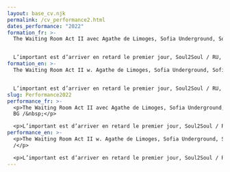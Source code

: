 ```yaml
---
layout: base_cv.njk
permalink: /cv_performance2.html
dates_performance: "2022"
formation_fr: >-
  The Waiting Room Act II avec Agathe de Limoges, Sofia Underground, Sofia, BG


  L’important est d’arriver en retard le premier jour, Soul2Soul / RU, Genève, CH
formation_en: >-
  The Waiting Room Act II w. Agathe de Limoges, Sofia Underground, Sofia, BG


  L’important est d’arriver en retard le premier jour, Soul2Soul / RU, Geneva, CH
slug: Performance2022
performance_fr: >-
  <p>The Waiting Room Act II avec Agathe de Limoges, Sofia Underground, Sofia,
  BG /&nbsp;</p>

  <p>L’important est d’arriver en retard le premier jour, Soul2Soul / RU, Genève, CH</p>
performance_en: >-
  <p>The Waiting Room Act II w. Agathe de Limoges, Sofia Underground, Sofia, BG
  /</p>

  <p>L’important est d’arriver en retard le premier jour, Soul2Soul / RU, Geneva, CH</p>
---
```

